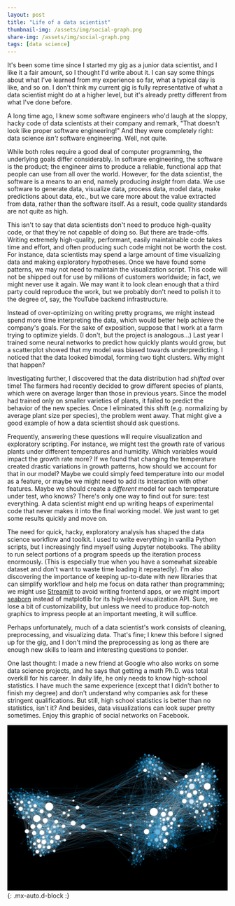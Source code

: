 ```yaml
---
layout: post
title: "Life of a data scientist"
thumbnail-img: /assets/img/social-graph.png
share-img: /assets/img/social-graph.png
tags: [data science]
---
```

It's been some time since I started my gig as a junior data scientist, and I like it a fair amount, so I thought I'd write about it. I can say some things about what I've learned from my experience so far, what a typical day is like, and so on. I don't think my current gig is fully representative of what a data scientist might do at a higher level, but it's already pretty different from what I've done before.

A long time ago, I knew some software engineers who'd laugh at the sloppy, hacky code of data scientists at their company and remark, "That doesn't look like proper software engineering!" And they were completely right: data science *isn't* software engineering. Well, not quite.

While both roles require a good deal of computer programming, the underlying goals differ considerably. In software engineering, the software is the product; the engineer aims to produce a reliable, functional app that people can use from all over the world. However, for the data scientist, the software is a means to an end, namely producing *insight* from data. We use software to generate data, visualize data, process data, model data, make predictions about data, etc., but we care more about the value extracted from data, rather than the software itself. As a result, code quality standards are not quite as high.

This isn't to say that data scientists don't need to produce high-quality code, or that they're not capable of doing so. But there are trade-offs. Writing extremely high-quality, performant, easily maintainable code takes time and effort, and often producing such code might not be worth the cost. For instance, data scientists may spend a large amount of time visualizing data and making exploratory hypotheses. Once we have found some patterns, we may not need to maintain the visualization script. This code will not be shipped out for use by millions of customers worldwide; in fact, we might never use it again. We may want it to look clean enough that a third party could reproduce the work, but we probably don't need to polish it to the degree of, say, the YouTube backend infrastructure.

Instead of over-optimizing on writing pretty programs, we might instead spend more time interpreting the data, which would better help achieve the company's goals. For the sake of exposition, suppose that I work at a farm trying to optimize yields. (I don't, but the project is analogous...) Last year I trained some neural networks to predict how quickly plants would grow, but a scatterplot showed that my model was biased towards underpredicting. I noticed that the data looked bimodal, forming two tight clusters. Why might that happen?

Investigating further, I discovered that the data distribution had *shifted* over time! The farmers had recently decided to grow different species of plants, which were on average larger than those in previous years. Since the model had trained only on smaller varieties of plants, it failed to predict the behavior of the new species. Once I eliminated this shift (e.g. normalizing by average plant size per species), the problem went away. That might give a good example of how a data scientist should ask questions.

Frequently, answering these questions will require visualization and exploratory scripting. For instance, we might test the growth rate of various plants under different temperatures and humidity. Which variables would impact the growth rate more? If we found that changing the temperature created drastic variations in growth patterns, how should we account for that in our model? Maybe we could simply feed temperature into our model as a feature, or maybe we might need to add its interaction with other features. Maybe we should create a *different* model for each temperature under test, who knows? There's only one way to find out for sure: test everything. A data scientist might end up writing heaps of experimental code that never makes it into the final working model. We just want to get some results quickly and move on.

The need for quick, hacky, exploratory analysis has shaped the data science workflow and toolkit. I used to write everything in vanilla Python scripts, but I increasingly find myself using Jupyter notebooks. The ability to run select portions of a program speeds up the iteration process enormously. (This is especially true when you have a somewhat sizeable dataset and don't want to waste time loading it repeatedly). I'm also discovering the importance of keeping up-to-date with new libraries that can simplify workflow and help me focus on data rather than programming; we might use [Streamlit](https://streamlit.io/) to avoid writing frontend apps, or we might import [seaborn](https://seaborn.pydata.org/) instead of matplotlib for its high-level visualization API. Sure, we lose a bit of customizability, but unless we need to produce top-notch graphics to impress people at an important meeting, it will suffice.

Perhaps unfortunately, much of a data scientist's work consists of cleaning, preprocessing, and visualizing data. That's fine; I knew this before I signed up for the gig, and I don't mind the preprocessing as long as there are enough new skills to learn and interesting questions to ponder.

One last thought: I made a new friend at Google who also works on some data science projects, and he says that getting a math Ph.D. was total overkill for his career. In daily life, he only needs to know high-school statistics. I have much the same experience (except that I didn't bother to finish my degree) and don't understand why companies ask for these stringent qualifications. But still, high school statistics is better than no statistics, isn't it? And besides, data visualizations can look super pretty sometimes. Enjoy this graphic of social networks on Facebook.

![graph](/assets/img/social-graph.png){: .mx-auto.d-block :}
